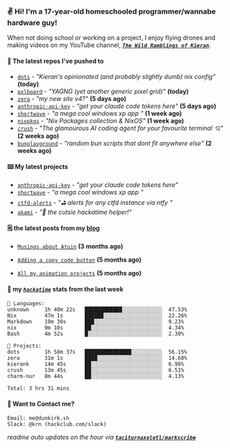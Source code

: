 ### ✌️ Hi! I'm a 17-year-old homeschooled programmer/wannabe hardware guy!

When not doing school or working on a project, I enjoy flying drones and making videos on my YouTube channel, [**_`The Wild Ramblings of Kieran`_**](https://youtube.com/@kieran.rambles).

#### 👷 The latest repos I've pushed to

- [`dots`](https://github.com/taciturnaxolotl/dots) - _"Kieran's opinionated (and probably slightly dumb) nix config"_ **(today)**
- [`pxlboard`](https://github.com/taciturnaxolotl/pxlboard) - _"YAGNG (yet another generic pixel grid)"_ **(today)**
- [`zera`](https://github.com/taciturnaxolotl/zera) - _"my new site v4?"_ **(5 days ago)**
- [`anthropic-api-key`](https://github.com/taciturnaxolotl/anthropic-api-key) - _"get your claude code tokens here"_ **(5 days ago)**
- [`shortwave`](https://github.com/taciturnaxolotl/shortwave) - _"a mega cool windows xp app "_ **(1 week ago)**
- [`nixpkgs`](https://github.com/NixOS/nixpkgs) - _"Nix Packages collection & NixOS"_ **(1 week ago)**
- [`crush`](https://github.com/charmbracelet/crush) - _"The glamourous AI coding agent for your favourite terminal 💘"_ **(2 weeks ago)**
- [`bunplayground`](https://github.com/taciturnaxolotl/bunplayground) - _"random bun scripts that dont fit anywhere else"_ **(2 weeks ago)**

#### ⌨️ My latest projects

- [`anthropic-api-key`](https://github.com/taciturnaxolotl/anthropic-api-key) - _"get your claude code tokens here"_
- [`shortwave`](https://github.com/taciturnaxolotl/shortwave) - _"a mega cool windows xp app "_
- [`ctfd-alerts`](https://github.com/taciturnaxolotl/ctfd-alerts) - _"⛳ alerts for any ctfd instance via ntfy "_
- [`akami`](https://github.com/taciturnaxolotl/akami) - _"🌷 the cutsie hackatime helper!"_

#### 🗒️ the latest posts from my [blog](https://dunkirk.sh)

- [`Musings about Atuin`](https://dunkirk.sh/blog/atuin/) **(3 months ago)**

- [`Adding a copy code button`](https://dunkirk.sh/blog/adding-a-copy-button/) **(5 months ago)**

- [`All my animation projects`](https://dunkirk.sh/blog/my-animations/) **(5 months ago)**



#### 📡 my [_`hackatime`_](https://waka.hackclub.com) stats from the last week

```text
💾 Languages:
unknown     1h 40m 22s   ████████████░░░░░░░░░░░░░  47.53%
Nix         47m 1s       ██████░░░░░░░░░░░░░░░░░░░  22.26%
Markdown    19m 30s      ███░░░░░░░░░░░░░░░░░░░░░░  9.23%
nix         9m 10s       ██░░░░░░░░░░░░░░░░░░░░░░░  4.34%
Bash        4m 52s       █░░░░░░░░░░░░░░░░░░░░░░░░  2.30%

💼 Projects:
dots        1h 58m 37s   ███████████████░░░░░░░░░░  56.15%
zera        31m 1s       ████░░░░░░░░░░░░░░░░░░░░░  14.68%
kierank     14m 45s      ██░░░░░░░░░░░░░░░░░░░░░░░  6.98%
crush       13m 45s      ██░░░░░░░░░░░░░░░░░░░░░░░  6.51%
charm-nur   8m 44s       ██░░░░░░░░░░░░░░░░░░░░░░░  4.13%

Total: 3 hrs 31 mins
```

#### 📮 Want to Contact me?

```text
Email: me@dunkirk.sh
Slack: @krn (hackclub.com/slack)
```

_readme auto updates on the hour via [**`taciturnaxolotl/markscribe`**](https://github.com/taciturnaxolotl/markscribe)_
